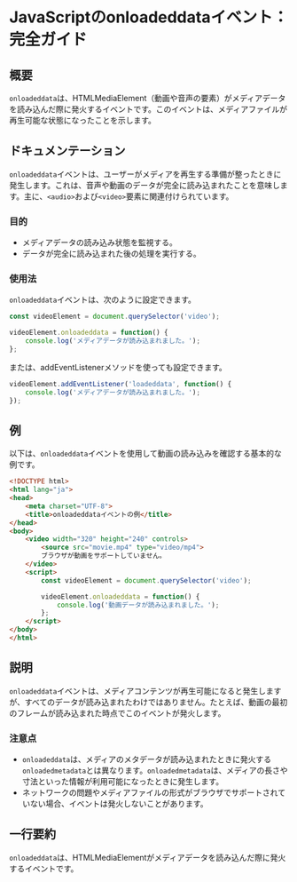 <!--
Meta Description: # JavaScriptのonloadeddataイベント：完全ガイド ## 概要 `onloadeddata`は、HTMLMediaElement（動画や音声の要素）がメディアデータを読み込んだ際に発火するイベントです。このイベントは、メディアファイルが再生可能な状態になったことを示します。 ##...
Meta Keywords: onloadeddata, video, videoelement, html, イベントは
-->

# JavaScriptのonloadeddataイベント：完全ガイド

## 概要
`onloadeddata`は、HTMLMediaElement（動画や音声の要素）がメディアデータを読み込んだ際に発火するイベントです。このイベントは、メディアファイルが再生可能な状態になったことを示します。

## ドキュメンテーション
`onloadeddata`イベントは、ユーザーがメディアを再生する準備が整ったときに発生します。これは、音声や動画のデータが完全に読み込まれたことを意味します。主に、`<audio>`および`<video>`要素に関連付けられています。

### 目的
- メディアデータの読み込み状態を監視する。
- データが完全に読み込まれた後の処理を実行する。

### 使用法
`onloadeddata`イベントは、次のように設定できます。

```javascript
const videoElement = document.querySelector('video');

videoElement.onloadeddata = function() {
    console.log('メディアデータが読み込まれました。');
};
```

または、addEventListenerメソッドを使っても設定できます。

```javascript
videoElement.addEventListener('loadeddata', function() {
    console.log('メディアデータが読み込まれました。');
});
```

## 例
以下は、`onloadeddata`イベントを使用して動画の読み込みを確認する基本的な例です。

```html
<!DOCTYPE html>
<html lang="ja">
<head>
    <meta charset="UTF-8">
    <title>onloadeddataイベントの例</title>
</head>
<body>
    <video width="320" height="240" controls>
        <source src="movie.mp4" type="video/mp4">
        ブラウザが動画をサポートしていません。
    </video>
    <script>
        const videoElement = document.querySelector('video');

        videoElement.onloadeddata = function() {
            console.log('動画データが読み込まれました。');
        };
    </script>
</body>
</html>
```

## 説明
`onloadeddata`イベントは、メディアコンテンツが再生可能になると発生しますが、すべてのデータが読み込まれたわけではありません。たとえば、動画の最初のフレームが読み込まれた時点でこのイベントが発火します。

### 注意点
- `onloadeddata`は、メディアのメタデータが読み込まれたときに発火する`onloadedmetadata`とは異なります。`onloadedmetadata`は、メディアの長さや寸法といった情報が利用可能になったときに発生します。
- ネットワークの問題やメディアファイルの形式がブラウザでサポートされていない場合、イベントは発火しないことがあります。

## 一行要約
`onloadeddata`は、HTMLMediaElementがメディアデータを読み込んだ際に発火するイベントです。